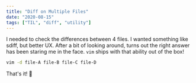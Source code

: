 ```yaml
---
title: "Diff on Multiple Files"
date: "2020-08-15"
tags: ["TIL", "diff", "utility"]
---
```


I needed to check the differences between 4 files. I wanted something like sdiff, but better UX.
After a bit of looking around, turns out the right answer has been staring me in the face.
`vim` ships with that ability out of the box!

```bash
vim -d file-A file-B file-C file-D
```

That's it! 🤯
